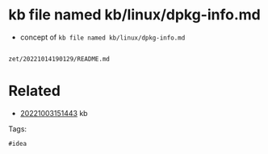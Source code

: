 # kb file named kb/linux/dpkg-info.md

- concept of `kb file named kb/linux/dpkg-info.md`

```
```

` zet/20221014190129/README.md `

# Related

- [20221003151443](/zet/20221003151443/README.md) kb

Tags:

    #idea

